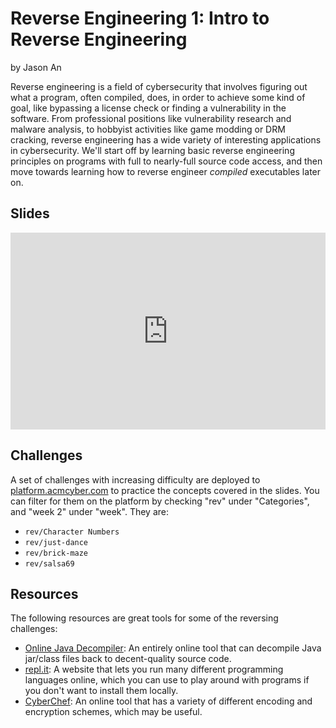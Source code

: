 # Reverse Engineering 1: Intro to Reverse Engineering
by Jason An

Reverse engineering is a field of cybersecurity that involves figuring out what a program, often compiled, does, in order to achieve some kind of goal, like bypassing a license check or finding a vulnerability in the software. From professional positions like vulnerability research and malware analysis, to hobbyist activities like game modding or DRM cracking, reverse engineering has a wide variety of interesting applications in cybersecurity. We'll start off by learning basic reverse engineering principles on programs with full to nearly-full source code access, and then move towards learning how to reverse engineer *compiled* executables later on.

## Slides
<iframe src="https://docs.google.com/presentation/d/e/2PACX-1vR8bjTTxOSkbfIB5fNkM6WJs2ZlWACVmUhmwgGQWKuEBsMKpu-pdUQMGBOxy4Ew5cV8S1xtSeWADM7b/embed?start=false&loop=false&delayms=3000" frameborder="0" width="100%" style="aspect-ratio: 16 / 10;" allowfullscreen="true" mozallowfullscreen="true" webkitallowfullscreen="true"></iframe>

## Challenges
A set of challenges with increasing difficulty are deployed to [platform.acmcyber.com](https://platform.acmcyber.com) to practice the concepts covered in the slides. You can filter for them on the platform by checking "rev" under "Categories", and "week 2" under "week". They are:
- `rev/Character Numbers`
- `rev/just-dance`
- `rev/brick-maze`
- `rev/salsa69`

## Resources
The following resources are great tools for some of the reversing challenges:
- [Online Java Decompiler](https://www.decompiler.com): An entirely online tool that can decompile Java jar/class files back to decent-quality source code.
- [repl.it](https://replit.com): A website that lets you run many different programming languages online, which you can use to play around with programs if you don't want to install them locally.
- [CyberChef](https://gchq.github.io/CyberChef/): An online tool that has a variety of different encoding and encryption schemes, which may be useful.
